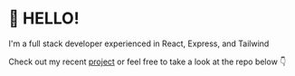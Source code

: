 # 👋 HELLO!
I'm a full stack developer experienced in React, Express, and Tailwind

Check out my recent [project](https://joelc95.github.io/wherestream-front/) or feel free to take a look at the repo below 👇

<!---
joelc95/joelc95 is a ✨ special ✨ repository because its `README.md` (this file) appears on your GitHub profile.
You can click the Preview link to take a look at your changes.
--->
